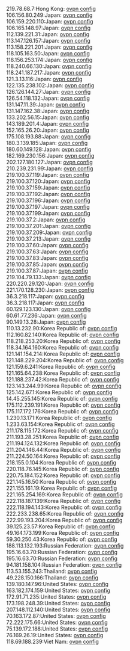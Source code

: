 219.78.68.7:Hong Kong: [ovpn config](vpn/219_78_68_7.ovpn)  
106.156.80.249:Japan: [ovpn config](vpn/106_156_80_249.ovpn)  
106.159.220.110:Japan: [ovpn config](vpn/106_159_220_110.ovpn)  
106.165.148.97:Japan: [ovpn config](vpn/106_165_148_97.ovpn)  
112.139.221.31:Japan: [ovpn config](vpn/112_139_221_31.ovpn)  
113.147.126.157:Japan: [ovpn config](vpn/113_147_126_157.ovpn)  
113.158.221.201:Japan: [ovpn config](vpn/113_158_221_201.ovpn)  
118.105.163.50:Japan: [ovpn config](vpn/118_105_163_50.ovpn)  
118.156.253.174:Japan: [ovpn config](vpn/118_156_253_174.ovpn)  
118.240.66.130:Japan: [ovpn config](vpn/118_240_66_130.ovpn)  
118.241.187.217:Japan: [ovpn config](vpn/118_241_187_217.ovpn)  
121.3.13.116:Japan: [ovpn config](vpn/121_3_13_116.ovpn)  
122.135.238.102:Japan: [ovpn config](vpn/122_135_238_102.ovpn)  
126.126.144.27:Japan: [ovpn config](vpn/126_126_144_27.ovpn)  
126.54.118.132:Japan: [ovpn config](vpn/126_54_118_132.ovpn)  
131.147.11.39:Japan: [ovpn config](vpn/131_147_11_39.ovpn)  
131.147.162.38:Japan: [ovpn config](vpn/131_147_162_38.ovpn)  
133.202.56.15:Japan: [ovpn config](vpn/133_202_56_15.ovpn)  
143.189.201.4:Japan: [ovpn config](vpn/143_189_201_4.ovpn)  
152.165.26.20:Japan: [ovpn config](vpn/152_165_26_20.ovpn)  
175.108.193.88:Japan: [ovpn config](vpn/175_108_193_88.ovpn)  
180.3.139.185:Japan: [ovpn config](vpn/180_3_139_185.ovpn)  
180.60.149.128:Japan: [ovpn config](vpn/180_60_149_128.ovpn)  
182.169.230.156:Japan: [ovpn config](vpn/182_169_230_156.ovpn)  
202.127.180.127:Japan: [ovpn config](vpn/202_127_180_127.ovpn)  
210.239.231.99:Japan: [ovpn config](vpn/210_239_231_99.ovpn)  
219.100.37.119:Japan: [ovpn config](vpn/219_100_37_119.ovpn)  
219.100.37.120:Japan: [ovpn config](vpn/219_100_37_120.ovpn)  
219.100.37.159:Japan: [ovpn config](vpn/219_100_37_159.ovpn)  
219.100.37.192:Japan: [ovpn config](vpn/219_100_37_192.ovpn)  
219.100.37.196:Japan: [ovpn config](vpn/219_100_37_196.ovpn)  
219.100.37.197:Japan: [ovpn config](vpn/219_100_37_197.ovpn)  
219.100.37.199:Japan: [ovpn config](vpn/219_100_37_199.ovpn)  
219.100.37.2:Japan: [ovpn config](vpn/219_100_37_2.ovpn)  
219.100.37.201:Japan: [ovpn config](vpn/219_100_37_201.ovpn)  
219.100.37.209:Japan: [ovpn config](vpn/219_100_37_209.ovpn)  
219.100.37.213:Japan: [ovpn config](vpn/219_100_37_213.ovpn)  
219.100.37.60:Japan: [ovpn config](vpn/219_100_37_60.ovpn)  
219.100.37.63:Japan: [ovpn config](vpn/219_100_37_63.ovpn)  
219.100.37.83:Japan: [ovpn config](vpn/219_100_37_83.ovpn)  
219.100.37.85:Japan: [ovpn config](vpn/219_100_37_85.ovpn)  
219.100.37.87:Japan: [ovpn config](vpn/219_100_37_87.ovpn)  
219.104.79.133:Japan: [ovpn config](vpn/219_104_79_133.ovpn)  
220.220.29.120:Japan: [ovpn config](vpn/220_220_29_120.ovpn)  
221.170.128.230:Japan: [ovpn config](vpn/221_170_128_230.ovpn)  
36.3.218.117:Japan: [ovpn config](vpn/36_3_218_117.ovpn)  
36.3.218.117:Japan: [ovpn config](vpn/36_3_218_117.ovpn)  
60.129.123.130:Japan: [ovpn config](vpn/60_129_123_130.ovpn)  
60.61.77.236:Japan: [ovpn config](vpn/60_61_77_236.ovpn)  
90.149.13.28:Japan: [ovpn config](vpn/90_149_13_28.ovpn)  
110.13.232.90:Korea Republic of: [ovpn config](vpn/110_13_232_90.ovpn)  
112.160.82.140:Korea Republic of: [ovpn config](vpn/112_160_82_140.ovpn)  
118.218.253.20:Korea Republic of: [ovpn config](vpn/118_218_253_20.ovpn)  
118.34.164.160:Korea Republic of: [ovpn config](vpn/118_34_164_160.ovpn)  
121.141.154.214:Korea Republic of: [ovpn config](vpn/121_141_154_214.ovpn)  
121.148.229.204:Korea Republic of: [ovpn config](vpn/121_148_229_204.ovpn)  
121.159.6.241:Korea Republic of: [ovpn config](vpn/121_159_6_241.ovpn)  
121.165.64.238:Korea Republic of: [ovpn config](vpn/121_165_64_238.ovpn)  
121.188.237.42:Korea Republic of: [ovpn config](vpn/121_188_237_42.ovpn)  
123.143.244.99:Korea Republic of: [ovpn config](vpn/123_143_244_99.ovpn)  
125.142.67.1:Korea Republic of: [ovpn config](vpn/125_142_67_1.ovpn)  
14.45.255.145:Korea Republic of: [ovpn config](vpn/14_45_255_145.ovpn)  
175.112.239.191:Korea Republic of: [ovpn config](vpn/175_112_239_191.ovpn)  
175.117.172.176:Korea Republic of: [ovpn config](vpn/175_117_172_176.ovpn)  
1.230.13.171:Korea Republic of: [ovpn config](vpn/1_230_13_171.ovpn)  
1.233.63.154:Korea Republic of: [ovpn config](vpn/1_233_63_154.ovpn)  
211.178.115.172:Korea Republic of: [ovpn config](vpn/211_178_115_172.ovpn)  
211.193.28.251:Korea Republic of: [ovpn config](vpn/211_193_28_251.ovpn)  
211.194.124.132:Korea Republic of: [ovpn config](vpn/211_194_124_132.ovpn)  
211.204.146.44:Korea Republic of: [ovpn config](vpn/211_204_146_44.ovpn)  
211.224.50.164:Korea Republic of: [ovpn config](vpn/211_224_50_164.ovpn)  
218.155.0.104:Korea Republic of: [ovpn config](vpn/218_155_0_104.ovpn)  
220.118.76.145:Korea Republic of: [ovpn config](vpn/220_118_76_145.ovpn)  
220.75.184.152:Korea Republic of: [ovpn config](vpn/220_75_184_152.ovpn)  
221.145.16.50:Korea Republic of: [ovpn config](vpn/221_145_16_50.ovpn)  
221.155.161.19:Korea Republic of: [ovpn config](vpn/221_155_161_19.ovpn)  
221.165.254.169:Korea Republic of: [ovpn config](vpn/221_165_254_169.ovpn)  
222.118.187.139:Korea Republic of: [ovpn config](vpn/222_118_187_139.ovpn)  
222.118.194.143:Korea Republic of: [ovpn config](vpn/222_118_194_143.ovpn)  
222.233.238.65:Korea Republic of: [ovpn config](vpn/222_233_238_65.ovpn)  
222.99.193.204:Korea Republic of: [ovpn config](vpn/222_99_193_204.ovpn)  
39.125.23.57:Korea Republic of: [ovpn config](vpn/39_125_23_57.ovpn)  
49.164.173.199:Korea Republic of: [ovpn config](vpn/49_164_173_199.ovpn)  
59.30.250.43:Korea Republic of: [ovpn config](vpn/59_30_250_43.ovpn)  
188.113.132.193:Russian Federation: [ovpn config](vpn/188_113_132_193.ovpn)  
195.16.63.70:Russian Federation: [ovpn config](vpn/195_16_63_70.ovpn)  
195.16.63.70:Russian Federation: [ovpn config](vpn/195_16_63_70.ovpn)  
94.181.158.104:Russian Federation: [ovpn config](vpn/94_181_158_104.ovpn)  
113.53.155.243:Thailand: [ovpn config](vpn/113_53_155_243.ovpn)  
49.228.150.166:Thailand: [ovpn config](vpn/49_228_150_166.ovpn)  
139.180.147.96:United States: [ovpn config](vpn/139_180_147_96.ovpn)  
163.182.174.159:United States: [ovpn config](vpn/163_182_174_159.ovpn)  
172.91.71.235:United States: [ovpn config](vpn/172_91_71_235.ovpn)  
173.198.248.39:United States: [ovpn config](vpn/173_198_248_39.ovpn)  
207.148.112.140:United States: [ovpn config](vpn/207_148_112_140.ovpn)  
70.163.172.87:United States: [ovpn config](vpn/70_163_172_87.ovpn)  
72.222.175.66:United States: [ovpn config](vpn/72_222_175_66.ovpn)  
75.139.172.188:United States: [ovpn config](vpn/75_139_172_188.ovpn)  
76.169.26.19:United States: [ovpn config](vpn/76_169_26_19.ovpn)  
118.69.188.239:Viet Nam: [ovpn config](vpn/118_69_188_239.ovpn)  
